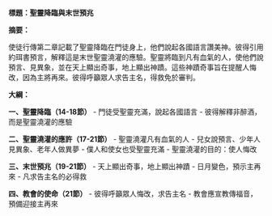 **標題：聖靈降臨與末世預兆**

**摘要：**

使徒行傳第二章記載了聖靈降臨在門徒身上，他們說起各國語言讚美神。彼得引用約珥書預言，解釋這是末世聖靈澆灌的應驗。聖靈將臨到凡有血氣的人，使他們說預言、見異象，並在天上顯出奇事，地上顯出神蹟。這些神蹟奇事旨在提醒人悔改，因為主將再來。彼得呼籲眾人求告主名，得救免於審判。

**大綱：**

**一、聖靈降臨（14-18節）**
    - 門徒受聖靈充滿，說起各國語言
    - 彼得解釋非醉酒，而是聖靈澆灌的應驗

**二、聖靈澆灌的應許（17-21節）**
    - 聖靈澆灌凡有血氣的人
    - 兒女說預言、少年人見異象、老年人做異夢
    - 僕人和使女也受聖靈充滿
    - 聖靈澆灌的目的：使人悔改

**三、末世預兆（19-21節）**
    - 天上顯出奇事，地上顯出神蹟
    - 日月變色，預示主再來
    - 凡求告主名的必得救

**四、教會的使命（21節）**
    - 彼得呼籲眾人悔改，求告主名
    - 教會應宣教傳福音，預備迎接主再來